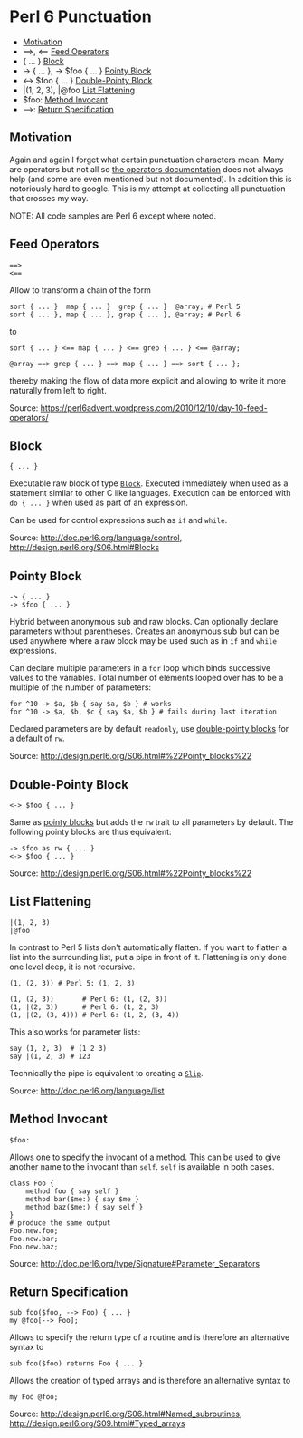 # Perl 6 Punctuation

* [Motivation](#motivation)
* ==>, <== [Feed Operators](#feed-operators)
* { ... } [Block](#block)
* -> { ... }, -> $foo { ... } [Pointy Block](#pointy-block)
* <-> $foo { ... } [Double-Pointy Block](#double-pointy-block)
* |(1, 2, 3), |@foo [List Flattening](#list-flattening)
* $foo: [Method Invocant](#method-invocant)
* -->: [Return Specification](#return-specification)

## Motivation

Again and again I forget what certain punctuation characters mean. Many are operators but not all so [the operators documentation](http://doc.perl6.org/language/operators) does not always help (and some are even mentioned but not documented). In addition this is notoriously hard to google. This is my attempt at collecting all punctuation that crosses my way.

NOTE: All code samples are Perl 6 except where noted.

## Feed Operators

    ==>
    <==

Allow to transform a chain of the form

    sort { ... }  map { ... }  grep { ... }  @array; # Perl 5
    sort { ... }, map { ... }, grep { ... }, @array; # Perl 6

to

    sort { ... } <== map { ... } <== grep { ... } <== @array;

    @array ==> grep { ... } ==> map { ... } ==> sort { ... };

thereby making the flow of data more explicit and allowing to write it more naturally from left to right.

Source: https://perl6advent.wordpress.com/2010/12/10/day-10-feed-operators/

## Block

    { ... }

Executable raw block of type [`Block`](http://doc.perl6.org/type/Block). Executed immediately when used as a statement similar to other C like languages. Execution can be enforced with `do { ... }` when used as part of an expression.

Can be used for control expressions such as `if` and `while`.

Source: http://doc.perl6.org/language/control, http://design.perl6.org/S06.html#Blocks

## Pointy Block

    -> { ... }
    -> $foo { ... }

Hybrid between anonymous sub and raw blocks. Can optionally declare parameters without parentheses. Creates an anonymous sub but can be used anywhere where a raw block may be used such as in `if` and `while` expressions.

Can declare multiple parameters in a `for` loop which binds successive values to the variables. Total number of elements looped over has to be a multiple of the number of parameters:

    for ^10 -> $a, $b { say $a, $b } # works
    for ^10 -> $a, $b, $c { say $a, $b } # fails during last iteration

Declared parameters are by default `readonly`, use [double-pointy blocks](#double-pointy-block) for a default of `rw`.

Source: http://design.perl6.org/S06.html#%22Pointy_blocks%22

## Double-Pointy Block

    <-> $foo { ... }

Same as [pointy blocks](#pointy-block) but adds the `rw` trait to all parameters by default. The following pointy blocks are thus equivalent:

    -> $foo as rw { ... }
    <-> $foo { ... }

Source: http://design.perl6.org/S06.html#%22Pointy_blocks%22

## List Flattening

    |(1, 2, 3)
    |@foo

In contrast to Perl 5 lists don't automatically flatten. If you want to flatten a list into the surrounding list, put a pipe in front of it. Flattening is only done one level deep, it is not recursive.

    (1, (2, 3)) # Perl 5: (1, 2, 3)

    (1, (2, 3))       # Perl 6: (1, (2, 3))
    (1, |(2, 3))      # Perl 6: (1, 2, 3)
    (1, |(2, (3, 4))) # Perl 6: (1, 2, (3, 4))

This also works for parameter lists:

    say (1, 2, 3)  # (1 2 3)
    say |(1, 2, 3) # 123

Technically the pipe is equivalent to creating a [`Slip`](http://doc.perl6.org/type/Slip).

Source: http://doc.perl6.org/language/list

## Method Invocant

    $foo:

Allows one to specify the invocant of a method. This can be used to give another name to the invocant than `self`. `self` is available in both cases.

    class Foo {
        method foo { say self }
        method bar($me:) { say $me }
        method baz($me:) { say self }
    }
    # produce the same output
    Foo.new.foo;
    Foo.new.bar;
    Foo.new.baz;

Source: http://doc.perl6.org/type/Signature#Parameter_Separators

## Return Specification

    sub foo($foo, --> Foo) { ... }
    my @foo[--> Foo];

Allows to specify the return type of a routine and is therefore an alternative syntax to

    sub foo($foo) returns Foo { ... }

Allows the creation of typed arrays and is therefore an alternative syntax to

    my Foo @foo;

Source: http://design.perl6.org/S06.html#Named_subroutines, http://design.perl6.org/S09.html#Typed_arrays
